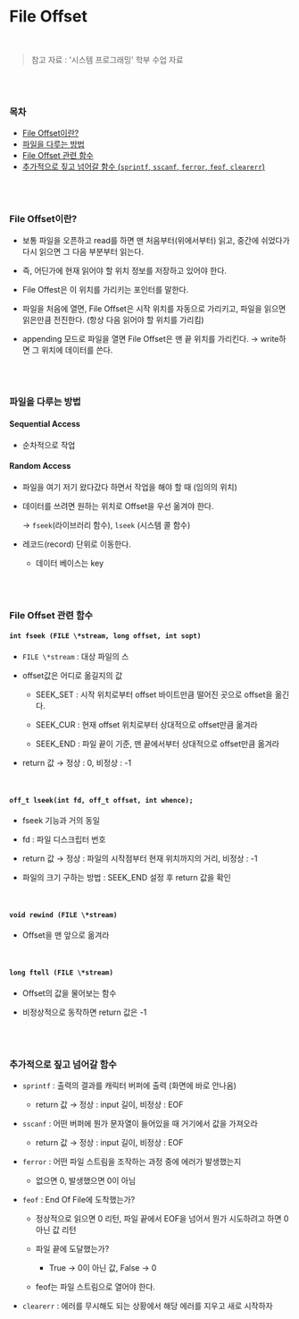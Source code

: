 # File Offset

<br/>

> 참고 자료 : '시스템 프로그래밍' 학부 수업 자료

<br/><br/>

### 목차

- <a href="">File Offset이란?</a>
- <a href="">파일을 다루는 방법</a>
- <a href="">File Offset 관련 함수</a>
- <a href="">추가적으로 짚고 넘어갈 함수 (`sprintf`, `sscanf`, `ferror`, `feof`, `clearerr`)</a>
<!-- - <a href=""></a> -->

<br/><br/>

### File Offset이란?

- 보통 파일을 오픈하고 read를 하면 맨 처음부터(위에서부터) 읽고, 중간에 쉬었다가 다시 읽으면 그 다음 부분부터 읽는다.

- 즉, 어딘가에 현재 읽어야 할 위치 정보를 저장하고 있어야 한다.

- File Offest은 이 위치를 가리키는 포인터를 말한다.

- 파일을 처음에 열면, File Offset은 시작 위치를 자동으로 가리키고, 파일을 읽으면 읽은만큼 전진한다. (항상 다음 읽어야 할 위치를 가리킴)

- appending 모드로 파일을 열면 File Offset은 맨 끝 위치를 가리킨다. → write하면 그 위치에 데이터를 쓴다.

<br/><br/>

### 파일을 다루는 방법

#### Sequential Access

- 순차적으로 작업

#### Random Access

- 파일을 여기 저기 왔다갔다 하면서 작업을 해야 할 때 (임의의 위치)

- 데이터를 쓰려면 원하는 위치로 Offset을 우선 옮겨야 한다.

  → `fseek`(라이브러리 함수), `lseek` (시스템 콜 함수)

- 레코드(record) 단위로 이동한다.

  - 데이터 베이스는 key

<br/><br/>

### File Offset 관련 함수

#### `int fseek (FILE \*stream, long offset, int sopt)`

- `FILE \*stream` : 대상 파일의 스

- offset값은 어디로 옮길지의 값

  - SEEK_SET : 시작 위치로부터 offset 바이트만큼 떨어진 곳으로 offset을 옮긴다.

  - SEEK_CUR : 현재 offset 위치로부터 상대적으로 offset만큼 옮겨라

  - SEEK_END : 파일 끝이 기준, 맨 끝에서부터 상대적으로 offset만큼 옮겨라

- return 값 → 정상 : 0, 비정상 : -1

<br/>

#### `off_t lseek(int fd, off_t offset, int whence);`

- fseek 기능과 거의 동일

- fd : 파일 디스크립터 번호

- return 값 → 정상 : 파일의 시작점부터 현재 위치까지의 거리, 비정상 : -1

- 파일의 크기 구하는 방법 : SEEK_END 설정 후 return 값을 확인

<br/>

#### `void rewind (FILE \*stream)`

- Offset을 맨 앞으로 옮겨라

<br/>

#### `long ftell (FILE \*stream)`

- Offset의 값을 물어보는 함수

- 비정상적으로 동작하면 return 값은 -1

<br/><br/>

### 추가적으로 짚고 넘어갈 함수

- `sprintf` : 출력의 결과를 캐릭터 버퍼에 출력 (화면에 바로 안나옴)

  - return 값 → 정상 : input 길이, 비정상 : EOF

- `sscanf` : 어떤 버퍼에 뭔가 문자열이 들어있을 때 거기에서 값을 가져오라

  - return 값 → 정상 : input 길이, 비정상 : EOF

- `ferror` : 어떤 파일 스트림을 조작하는 과정 중에 에러가 발생했는지

  - 없으면 0, 발생했으면 0이 아님

- `feof` : End Of File에 도착했는가?

  - 정상적으로 읽으면 0 리턴, 파일 끝에서 EOF을 넘어서 뭔가 시도하려고 하면 0 아닌 값 리턴

  - 파일 끝에 도달했는가?

    - True → 0이 아닌 값, False → 0

  - feof는 파일 스트림으로 열어야 한다.

- `clearerr` : 에러를 무시해도 되는 상황에서 해당 에러를 지우고 새로 시작하자

<br/>
